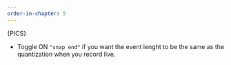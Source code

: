 ```yaml
---
order-in-chapter: 5
---
```


{PICS}

- Toggle ON `"snap end"` if you want the event lenght to be the same as the quantization when you record live.
